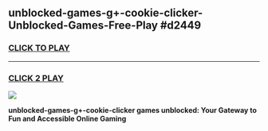 
## unblocked-games-g+-cookie-clicker-Unblocked-Games-Free-Play #d2449
<h3>
<a href="https://us.freeplayer.one?title=unblocked-games-g+-cookie-clicker&ref=9M">CLICK TO PLAY</a></h3>
<hr>

<h3>
<a href="https://us.freeplayer.one?title=unblocked-games-g+-cookie-clicker&ref=9M">CLICK 2 PLAY</a>
  
</h3>

<a href="https://us.freeplayer.one?title=unblocked-games-g+-cookie-clicker&ref=9M"><img src="https://clearcache.store/games.png"></a>


**unblocked-games-g+-cookie-clicker games unblocked: Your Gateway to Fun and Accessible Online Gaming**
